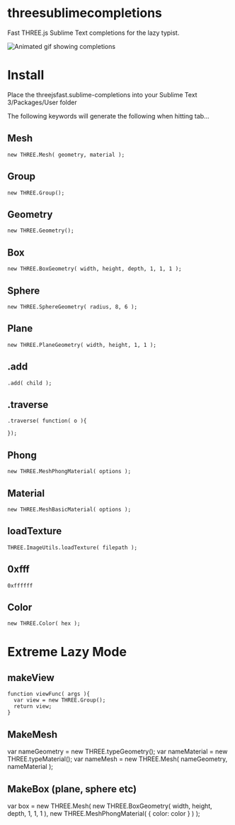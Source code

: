 # threesublimecompletions
Fast THREE.js Sublime Text completions for the lazy typist.

![Animated gif showing completions](http://i.imgur.com/WPlkran.gif)

Install
=============
Place the threejsfast.sublime-completions into your Sublime Text 3/Packages/User folder

The following keywords will generate the following when hitting tab...

Mesh
-------------
    new THREE.Mesh( geometry, material );

Group
-------------
    new THREE.Group();

Geometry
-------------
    new THREE.Geometry();

Box
-------------
    new THREE.BoxGeometry( width, height, depth, 1, 1, 1 );

Sphere
-------------
    new THREE.SphereGeometry( radius, 8, 6 );

Plane
-------------
    new THREE.PlaneGeometry( width, height, 1, 1 );

.add
-------------
    .add( child );

.traverse
-------------
    .traverse( function( o ){

    });

Phong
-------------
    new THREE.MeshPhongMaterial( options );

Material
-------------
    new THREE.MeshBasicMaterial( options );

loadTexture
-------------
    THREE.ImageUtils.loadTexture( filepath );

0xfff
-------------
    0xffffff

Color
-------------
    new THREE.Color( hex );


Extreme Lazy Mode
=============

makeView
-------------
    function viewFunc( args ){
      var view = new THREE.Group();
      return view;
    }

MakeMesh
-------------
   var nameGeometry = new THREE.typeGeometry();
   var nameMaterial = new THREE.typeMaterial();
   var nameMesh = new THREE.Mesh( nameGeometry, nameMaterial );

MakeBox (plane, sphere etc)
-------------
  var box = new THREE.Mesh( new THREE.BoxGeometry( width, height, depth, 1, 1, 1 ), new THREE.MeshPhongMaterial( { color: color } ) );